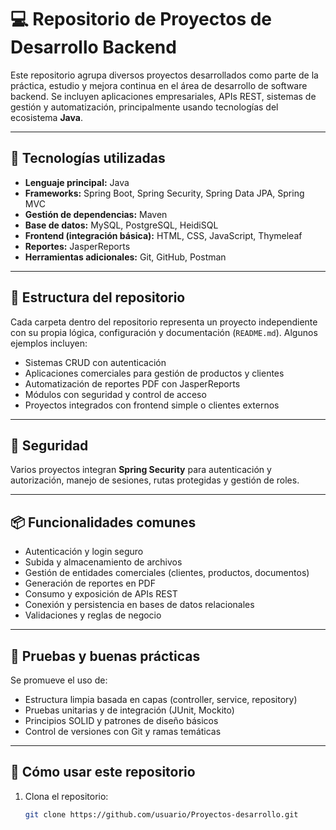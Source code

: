 # 💻 Repositorio de Proyectos de Desarrollo Backend

Este repositorio agrupa diversos proyectos desarrollados como parte de la práctica, estudio y mejora continua en el área de desarrollo de software backend. Se incluyen aplicaciones empresariales, APIs REST, sistemas de gestión y automatización, principalmente usando tecnologías del ecosistema **Java**.

---

## 🚀 Tecnologías utilizadas

- **Lenguaje principal:** Java
- **Frameworks:** Spring Boot, Spring Security, Spring Data JPA, Spring MVC
- **Gestión de dependencias:** Maven
- **Base de datos:** MySQL, PostgreSQL, HeidiSQL
- **Frontend (integración básica):** HTML, CSS, JavaScript, Thymeleaf
- **Reportes:** JasperReports
- **Herramientas adicionales:** Git, GitHub, Postman

---

## 🧱 Estructura del repositorio

Cada carpeta dentro del repositorio representa un proyecto independiente con su propia lógica, configuración y documentación (`README.md`). Algunos ejemplos incluyen:

- Sistemas CRUD con autenticación
- Aplicaciones comerciales para gestión de productos y clientes
- Automatización de reportes PDF con JasperReports
- Módulos con seguridad y control de acceso
- Proyectos integrados con frontend simple o clientes externos

---

## 🔐 Seguridad

Varios proyectos integran **Spring Security** para autenticación y autorización, manejo de sesiones, rutas protegidas y gestión de roles.

---

## 📦 Funcionalidades comunes

- Autenticación y login seguro
- Subida y almacenamiento de archivos
- Gestión de entidades comerciales (clientes, productos, documentos)
- Generación de reportes en PDF
- Consumo y exposición de APIs REST
- Conexión y persistencia en bases de datos relacionales
- Validaciones y reglas de negocio

---

## 🧪 Pruebas y buenas prácticas

Se promueve el uso de:

- Estructura limpia basada en capas (controller, service, repository)
- Pruebas unitarias y de integración (JUnit, Mockito)
- Principios SOLID y patrones de diseño básicos
- Control de versiones con Git y ramas temáticas

---

## 📂 Cómo usar este repositorio

1. Clona el repositorio:
   ```bash
   git clone https://github.com/usuario/Proyectos-desarrollo.git
